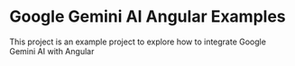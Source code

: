 # Google Gemini AI Angular Examples

This project is an example project to explore how to integrate Google Gemini AI with Angular
